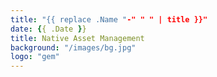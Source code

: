 ```yaml
---
title: "{{ replace .Name "-" " " | title }}"
date: {{ .Date }}
title: Native Asset Management
background: "/images/bg.jpg"
logo: "gem"
---
```

